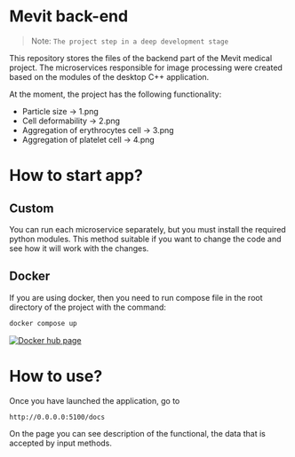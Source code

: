 # Mevit back-end #
> Note: `The project step in a deep development stage`

This repository stores the files of the backend part of the Mevit medical project. The microservices responsible for image processing were created based on the modules of the desktop C++ application.

At the moment, the project has the following functionality:
* Particle size -> 1.png
* Cell deformability -> 2.png
* Aggregation of erythrocytes cell -> 3.png
* Aggregation of platelet cell -> 4.png

# How to start app? #
## Custom ##
You can run each microservice separately, but you must install the required python modules. This method suitable if you want to change the code and see how it will work with the changes.

## Docker ###
If you are using docker, then you need to run compose file in the root directory of the project with the command:
```sh
docker compose up
```
[![Docker hub page](https://hub.docker.com/repository/docker/serg228/med/general)](https://hub.docker.com/repository/docker/serg228/med/general)

# How to use? #
Once you have launched the application, go to
```sh
http://0.0.0.0:5100/docs
```
On the page you can see description of the functional, the data that is accepted by input methods.
